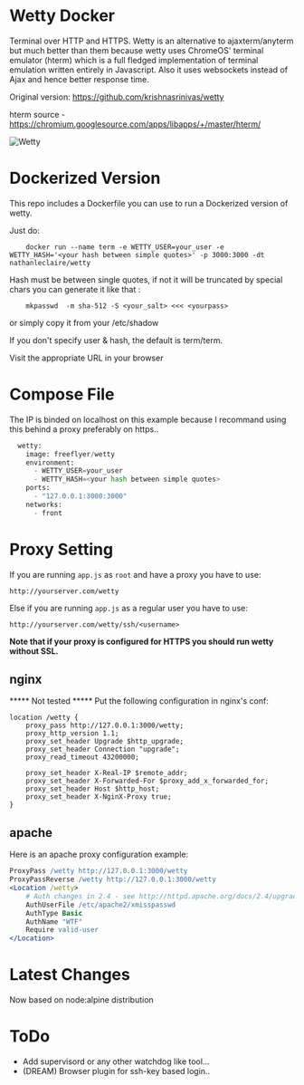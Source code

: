 Wetty Docker
============

Terminal over HTTP and HTTPS. Wetty is an alternative to
ajaxterm/anyterm but much better than them because wetty uses ChromeOS'
terminal emulator (hterm) which is a full fledged implementation of
terminal emulation written entirely in Javascript. Also it uses
websockets instead of Ajax and hence better response time.

Original version: https://github.com/krishnasrinivas/wetty

hterm source - https://chromium.googlesource.com/apps/libapps/+/master/hterm/

![Wetty](https://github.com/freeeflyer/wetty/raw/master/terminal.png?raw=true)

Dockerized Version
==================

This repo includes a Dockerfile you can use to run a Dockerized version of wetty.  

Just do:

```
    docker run --name term -e WETTY_USER=your_user -e WETTY_HASH='<your hash between simple quotes>' -p 3000:3000 -dt nathanleclaire/wetty
```

Hash must be between single quotes, if not it will be truncated by special chars
you can generate it like that :
```
    mkpasswd  -m sha-512 -S <your_salt> <<< <yourpass>
```
or simply copy it from your /etc/shadow 

If you don't specify user & hash, the default is term/term.

Visit the appropriate URL in your browser

Compose File
============
The IP is binded on localhost on this example because I recommand using 
this behind a proxy preferably on https..

```python
  wetty:
    image: freeflyer/wetty
    environment:
      - WETTY_USER=your_user
      - WETTY_HASH=<your hash between simple quotes>
    ports:
      - "127.0.0.1:3000:3000"
    networks:
      - front
```

Proxy Setting
=============


If you are running `app.js` as `root` and have a proxy you have to use:

    http://yourserver.com/wetty

Else if you are running `app.js` as a regular user you have to use:

    http://yourserver.com/wetty/ssh/<username>

**Note that if your proxy is configured for HTTPS you should run wetty without SSL.**


nginx
-----
***** Not tested *****
Put the following configuration in nginx's conf:

    location /wetty {
	    proxy_pass http://127.0.0.1:3000/wetty;
	    proxy_http_version 1.1;
	    proxy_set_header Upgrade $http_upgrade;
	    proxy_set_header Connection "upgrade";
	    proxy_read_timeout 43200000;

	    proxy_set_header X-Real-IP $remote_addr;
	    proxy_set_header X-Forwarded-For $proxy_add_x_forwarded_for;
	    proxy_set_header Host $http_host;
	    proxy_set_header X-NginX-Proxy true;
    }

apache
------

Here is an apache proxy configuration example:

```Apache
ProxyPass /wetty http://127.0.0.1:3000/wetty
ProxyPassReverse /wetty http://127.0.0.1:3000/wetty
<Location /wetty>
    # Auth changes in 2.4 - see http://httpd.apache.org/docs/2.4/upgrading.html#run-time
    AuthUserFile /etc/apache2/xmisspasswd
    AuthType Basic
    AuthName "WTF"
    Require valid-user
</Location>
```

Latest Changes
==============

Now based on node:alpine distribution 


ToDo
====

* Add supervisord or any other watchdog like tool...
* (DREAM) Browser plugin for ssh-key based login..
